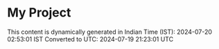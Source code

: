 # My Project

This content is dynamically generated in Indian Time (IST): 2024-07-20 02:53:01 IST
Converted to UTC: 2024-07-19 21:23:01 UTC
